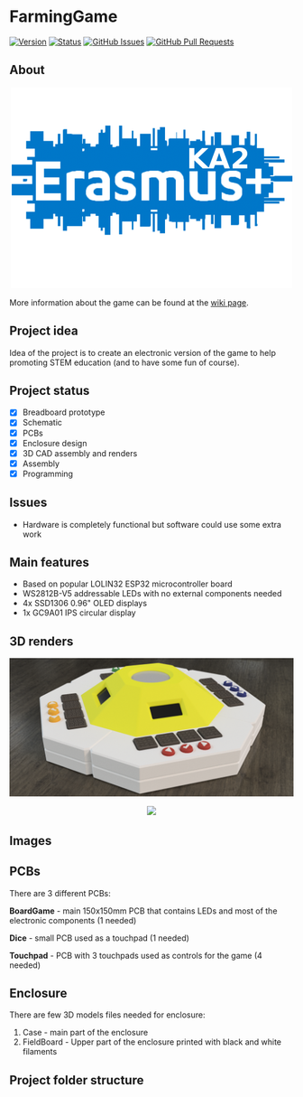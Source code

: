 # FarmingGame

[![Version](https://img.shields.io/github/v/release/jkordek1/Man-Don-t-Get-Angry-Board-game)](https://github.com/jkordek1/Man-Don-t-Get-Angry-Board-game/releases/tag/Initial)
[![Status](https://img.shields.io/badge/status-active-success.svg)]()
[![GitHub Issues](https://img.shields.io/github/issues/jkordek1/Man-Don-t-Get-Angry-Board-game)](https://github.com/jkordek1/Man-Don-t-Get-Angry-Board-game/issues)
[![GitHub Pull Requests](https://img.shields.io/github/issues-pr/jkordek1/Man-Don-t-Get-Angry-Board-game)](https://github.com/jkordek1/Man-Don-t-Get-Angry-Board-game/pulls)

## About

<p align="center">
  <img src="https://github.com/jkordek1/FarmingGame/blob/main/Images/erasmus.png?raw=true">
</p>

More information about the game can be found at the [wiki page](https://en.wikipedia.org/wiki/Mensch_%C3%A4rgere_Dich_nicht).

## Project idea
Idea of the project is to create an electronic version of the game to help promoting STEM education (and to have some fun of course).

## Project status
- [x] Breadboard prototype
- [x] Schematic
- [x] PCBs
- [x] Enclosure design
- [x] 3D CAD assembly and renders
- [x] Assembly
- [x] Programming

## Issues
- Hardware is completely functional but software could use some extra work

## Main features
- Based on popular LOLIN32 ESP32 microcontroller board
- WS2812B-V5 addressable LEDs with no external components needed
- 4x SSD1306 0.96" OLED displays
- 1x GC9A01 IPS circular display

## 3D renders
<p align="center">
  <img width="1000" src="https://raw.githubusercontent.com/jkordek1/FarmingGame/refs/heads/main/Images/Full2.png?token=GHSAT0AAAAAADAQO5WRSFD4EZ2NXNY4VVBMZ6UGODQ">
</p>
<p align="center">
 <img width="1000" src="https://raw.githubusercontent.com/jkordek1/FarmingGame/refs/heads/main/Images/Animation.gif?token=GHSAT0AAAAAADAQO5WQXRZWHWDRE5YH4S3AZ6UGQCQ">
</p>

## Images


## PCBs
There are 3 different PCBs:

**BoardGame** - main 150x150mm PCB that contains LEDs and most of the electronic components (1 needed)



**Dice** - small PCB used as a touchpad (1 needed)



**Touchpad** - PCB with 3 touchpads used as controls for the game (4 needed)




## Enclosure
There are few 3D models files needed for enclosure:
1. Case - main part of the enclosure
2. FieldBoard - Upper part of the enclosure printed with black and white filaments

## Project folder structure
